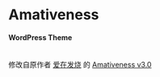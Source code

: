 # Amativeness 
<h4>WordPress Theme</h4>
<br />
修改自原作者  <a href="http://azfashao.com/" target="_blank">爱在发烧</a> 的 <a href="http://azfashao.com/amativeness3-0/" target="_blank">Amativeness v3.0</a>
